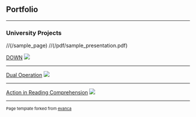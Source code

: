 ## Portfolio

---

### University Projects
//(/sample_page)
//(/pdf/sample_presentation.pdf)

[DOWN](https://drive.google.com/file/d/1V7ngUk-L0xeTcyrCg0qIF14bSrtISk1i/view?usp=sharing)
<img src="images/dummy_thumbnail.jpg?raw=true"/>

---
[Dual Operation](/pdf/sample_presentation.pdf)
<img src="images/dummy_thumbnail.jpg?raw=true"/>

---
[Action in Reading Comprehension](http://example.com/)
<img src="images/dummy_thumbnail.jpg?raw=true"/>

---
<p style="font-size:11px">Page template forked from <a href="https://github.com/evanca/quick-portfolio">evanca</a></p>
<!-- Remove above link if you don't want to attibute -->
